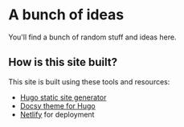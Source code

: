 # A bunch of ideas

You'll find a bunch of random stuff and ideas here.

## How is this site built?

This site is built using these tools and resources:

- [Hugo static site generator](https://gohugo.io/)
- [Docsy theme for Hugo](https://www.docsy.dev/)
- [Netlify](https://www.netlify.com/) for deployment
